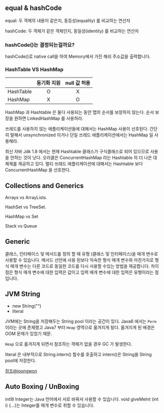 
## equal & hashCode
equal: 두 객체의 내용이 같은지, 동등성(equality) 를 비교하는 연산자 

hashCode: 두 객체가 같은 객체인지, 동일성(identity) 를 비교하는 연산자

### hashCode()는 결정되는걸까요?
hashCode()로 native call을 하여 Memory에서 가진 해쉬 주소값을 출력합니다.

### HashTable VS HashMap
|  | 동기화 지원| null 값 허용 |
|---|:---:|:-----:|
|HashTable|O|X| 
|HashMap|X|O|

HashMap 과 Hashtable 은 둘다 사용되는 동안 맵의 순서를 보장하지 않는다. 순서 보장을 원하면 LinkedHashMap 를 사용하라.

쓰레드를 사용하지 않는 애플리케이션들에 대해서는 HashMap 사용이 선호된다. 간단히 말해서 unsynchronized 이거나 단일 쓰레드 애플리케이션에서는 HashMap 일 사용해라.

최신 자바 Jdk 1.8 에서는 현재 Hashtable 클래스가 구식클래스로 되어 있으므로 사용을 안하는 것이 낫다. 오라클은 ConcurrentHashMap 라는 Hashtable 의 더 나은 대체제를 제공하고 있다. 멀티 쓰레드 애플리케이션에 대해서는 Hashtable 보다 ConcurrentHashMap 을 선호한다.

## Collections and Generics
Arrays vs ArrayLists.

HashSet vs TreeSet.

HashMap vs Set

Stack vs Queue


## Generic

클래스, 인터페이스 및 메서드를 정의 할 때 유형 (클래스 및 인터페이스)을 매개 변수로 사용할 수 있습니다. 
메서드 선언에 사용 된보다 익숙한 형식 매개 변수와 마찬가지로 형식 매개 변수는 다른 코드로 동일한 코드를 다시 사용할 수있는 방법을 제공합니다. 
차이점은 형식 매개 변수에 대한 입력은 값이고 입력 매개 변수에 대한 입력은 유형이라는 점입니다.

## JVM String

* new String("")
* literal

 
JVM에는 String을 저장해두는 String pool 이라는 공간이 있다. 
Java6 에서는 `Perm`이라는 곳에 존재했고
Java7 부터 `Heap` 영역으로 옮겨지게 됬다.
옮겨지게 된 배경은 OOM 문제가 있었기 때문.

`Heap` 으로 옮겨지게 되면서 참조하는 객체가 없을 경우 GC 가 발생한다. 

literal 은 내부적으로 String.intern() 함수를 호출하고 
intern()은 String을 String pool에 저장한다. 

[참조@joongwon](https://medium.com/@joongwon/string-%EC%9D%98-%EB%A9%94%EB%AA%A8%EB%A6%AC%EC%97%90-%EB%8C%80%ED%95%9C-%EA%B3%A0%EC%B0%B0-57af94cbb6bc)

## Auto Boxing / UnBoxing
int와 Integer는 Java 언어에서 서로 바꿔서 사용할 수 있습니다. void giveMeInt (int i) {...}는 Integer를 매개 변수로 취할 수 있습니다.


